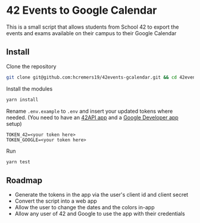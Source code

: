 # 42 Events to Google Calendar

This is a small script that allows students from School 42 to export the events and exams available on their campus to their Google Calendar

## Install

Clone the repository
```bash
git clone git@github.com:hcremers19/42events-gcalendar.git && cd 42events-gcalendar
```

Install the modules
```bash
yarn install
```

Rename `.env.example` to `.env` and insert your updated tokens where needed. (You need to have an [42API app](https://api.intra.42.fr/apidoc/guides/getting_started) and a [Google Developer app](https://console.cloud.google.com/) setup)
```settings
TOKEN_42=<your token here>
TOKEN_GOOGLE=<your token here>
```

Run
```bash
yarn test
```

## Roadmap

- Generate the tokens in the app via the user's client id and client secret
- Convert the script into a web app
- Allow the user to change the dates and the colors in-app
- Allow any user of 42 and Google to use the app with their credentials
